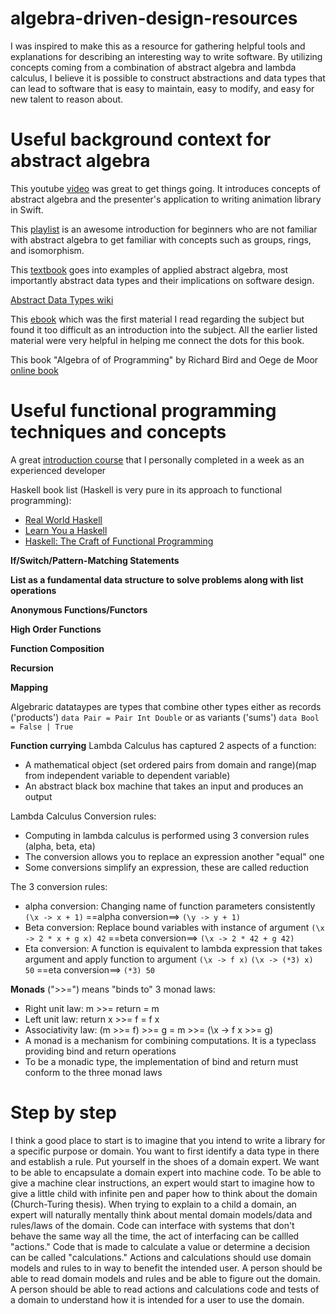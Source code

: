 # algebra-driven-design-resources

I was inspired to make this as a resource for gathering helpful tools and explanations for describing an interesting way to write software. By utilizing concepts coming from a combination of abstract algebra and lambda calculus, I believe it is possible to construct abstractions and data types that can lead to software that is easy to maintain, easy to modify, and easy for new talent to reason about. 

# Useful background context for abstract algebra

This youtube [video](https://youtu.be/xAFawAKjLfA) was great to get things going. It introduces concepts of abstract algebra and the presenter's application to writing animation library in Swift.

This [playlist](https://www.youtube.com/playlist?list=PLi01XoE8jYoi3SgnnGorR_XOW3IcK-TP6) is an awesome introduction for beginners who are not familiar with abstract algebra to get familiar with concepts such as groups, rings, and isomorphism.

This [textbook](https://www.amazon.com/Applied-Abstract-Algebra-Undergraduate-Mathematics-ebook-dp-B000YIYN9C/dp/B000YIYN9C/ref=mt_other?_encoding=UTF8&me=&qid=1609381590) goes into examples of applied abstract algebra, most importantly abstract data types and their implications on software design.

[Abstract Data Types wiki](https://en.wikipedia.org/wiki/Algebraic_data_type)

This [ebook](https://algebradriven.design/) which was the first material I read regarding the subject but found it too difficult as an introduction into the subject. All the earlier listed material were very helpful in helping me connect the dots for this book.

This book "Algebra of of Programming" by Richard Bird and Oege de Moor [online book](https://themattchan.com/docs/algprog.pdf)

# Useful functional programming techniques and concepts

A great [introduction course](https://www.futurelearn.com/courses/functional-programming-haskell) that I personally completed in a week as an experienced developer

Haskell book list (Haskell is very pure in its approach to functional programming):
* [Real World Haskell](http://book.realworldhaskell.org/)
* [Learn You a Haskell](http://learnyouahaskell.com/chapters)
* [Haskell: The Craft of Functional Programming](http://www.haskellcraft.com/craft3e/Home.html)

**If/Switch/Pattern-Matching Statements**

**List as a fundamental data structure to solve problems along with list operations**

**Anonymous Functions/Functors**

**High Order Functions**

**Function Composition**

**Recursion**

**Mapping**

Algebraric datataypes are types that combine other types either as records ('products') `data Pair = Pair Int Double`
or as variants ('sums') `data Bool = False | True`

**Function currying**
Lambda Calculus has captured 2 aspects of a function:
* A mathematical object (set ordered pairs from domain and range)(map from independent variable to dependent variable)
* An abstract black box machine that takes an input and produces an output

Lambda Calculus Conversion rules:
* Computing in lambda calculus is performed using 3 conversion rules (alpha, beta, eta)
* The conversion allows you to replace an expression another "equal" one
* Some conversions simplify an expression, these are called reduction

The 3 conversion rules:
* alpha conversion: Changing name of function parameters consistently `(\x -> x + 1)` ==alpha conversion==> `(\y -> y + 1)`
* Beta conversion: Replace bound variables with instance of argument `(\x -> 2 * x + g x) 42` ==beta conversion==> `(\x -> 2 * 42 + g 42)`
* Eta conversion: A function is equivalent to lambda expression that takes argument and apply function to argument
  `(\x -> f x)`
  `(\x -> (*3) x) 50` ==eta conversion==> `(*3) 50`
  
**Monads**
(">>=") means "binds to"
3 monad laws:
* Right unit law: m >>= return = m
* Left unit law: return x >>= f = f x
* Associativity law: (m >>= f) >>= g = m >>= (\x -> f x >>= g)
* A monad is a mechanism for combining computations. It is a typeclass providing bind and return operations
* To be a monadic type, the implementation of bind and return must conform to the three monad laws

# Step by step

I think a good place to start is to imagine that you intend to write a library for a specific purpose or domain. You want to first identify a data type in there and establish a rule. Put yourself in the shoes of a domain expert. We want to be able to encapsulate a domain expert into machine code. To be able to give a machine clear instructions, an expert would start to imagine how to give a little child with infinite pen and paper how to think about the domain (Church-Turing thesis). When trying to explain to a child a domain, an expert will naturally mentally think about mental domain models/data and rules/laws of the domain. Code can interface with systems that don't behave the same way all the time, the act of interfacing can be callled "actions." Code that is made to calculate a value or determine a decision can be called "calculations." Actions and calculations should use domain models and rules to in way to benefit the intended user. A person should be able to read domain models and rules and be able to figure out the domain. A person should be able to read actions and calculations code and tests of a domain to understand how it is intended for a user to use the domain.
